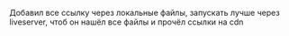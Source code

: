 Добавил все ссылку через локальные файлы, запускать лучше через liveserver, чтоб он нашёл все файлы и прочёл ссылки на cdn
